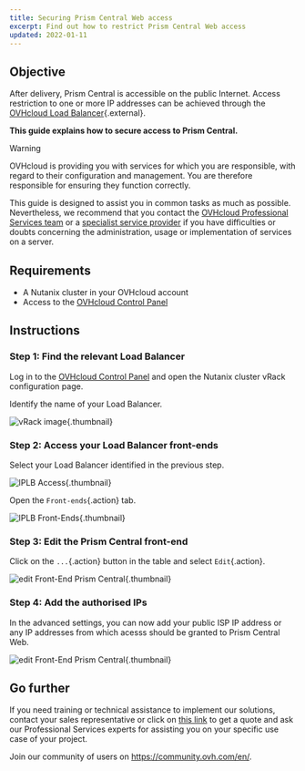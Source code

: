 ```yaml
---
title: Securing Prism Central Web access
excerpt: Find out how to restrict Prism Central Web access
updated: 2022-01-11
---
```


## Objective

After delivery, Prism Central is accessible on the public Internet. Access restriction to one or more IP addresses can be achieved through the [OVHcloud Load Balancer](https://www.ovh.com/ca/en/solutions/load-balancer/){.external}.

**This guide explains how to secure access to Prism Central.**

> [!warning]
> OVHcloud is providing you with services for which you are responsible, with regard to their configuration and management. You are therefore responsible for ensuring they function correctly.
>
> This guide is designed to assist you in common tasks as much as possible. Nevertheless, we recommend that you contact the [OVHcloud Professional Services team](https://www.ovhcloud.com/en-ca/professional-services/) or a [specialist service provider](https://partner.ovhcloud.com/en-ca/directory/) if you have difficulties or doubts concerning the administration, usage or implementation of services on a server.
>

## Requirements

- A Nutanix cluster in your OVHcloud account
- Access to the [OVHcloud Control Panel](/links/manager)

## Instructions

### Step 1: Find the relevant Load Balancer

Log in to the [OVHcloud Control Panel](/links/manager) and open the Nutanix cluster vRack configuration page.

Identify the name of your Load Balancer.

![vRack image](images/vRack1.png){.thumbnail}

### Step 2: Access your Load Balancer front-ends

Select your Load Balancer identified in the previous step.

![IPLB Access](images/iplb1.png){.thumbnail}

Open the `Front-ends`{.action} tab.

![IPLB Front-Ends](images/iplb2.png){.thumbnail}

### Step 3: Edit the Prism Central front-end

Click on the `...`{.action} button in the table and select `Edit`{.action}.

![edit Front-End Prism Central](images/iplb3.png){.thumbnail}

### Step 4: Add the authorised IPs

In the advanced settings, you can now add your public ISP IP address or any IP addresses from which acesss should be granted to Prism Central Web.

![edit Front-End Prism Central](images/iplb4.png){.thumbnail}

## Go further

If you need training or technical assistance to implement our solutions, contact your sales representative or click on [this link](https://www.ovhcloud.com/en-ca/professional-services/) to get a quote and ask our Professional Services experts for assisting you on your specific use case of your project.

Join our community of users on <https://community.ovh.com/en/>.
